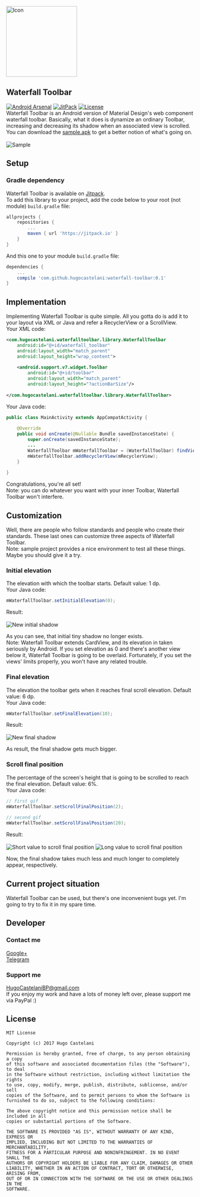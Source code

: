 <img src="/.github/icon.png" width="190px" alt="Icon"/>

## Waterfall Toolbar
[![Android Arsenal](https://img.shields.io/badge/Android%20Arsenal-material--intro-brightgreen.svg?style=flat)](https://android-arsenal.com/details/1/6232)
[![JitPack](https://jitpack.io/v/hugocastelani/waterfall-toolbar.svg)](https://jitpack.io/#hugocastelani/waterfall-toolbar)
[![License](https://img.shields.io/github/license/hugocastelani/waterfall-toolbar.svg)](https://github.com/hugocastelani/waterfall-toolbar/blob/master/LICENSE)<br>
Waterfall Toolbar is an Android version of Material Design's web component waterfall toolbar. Basically, what it does is dynamize an ordinary Toolbar, increasing and decreasing its shadow when an associated view is scrolled.<br>
You can download the <a href="https://raw.githubusercontent.com/hugocastelani/waterfall-toolbar/master/sample.apk">sample.apk</a> to get a better notion of what's going on.<br><br>
<img src="/.github/sample.gif" alt="Sample"/>

## Setup
### Gradle dependency
Waterfall Toolbar is available on <a href="https://jitpack.io/#hugocastelani/waterfall-toolbar">Jitpack</a>.<br>
To add this library to your project, add the code below to your root (not module) ``build.gradle`` file:
```gradle
allprojects {
    repositories {
        ...
        maven { url 'https://jitpack.io' }
    }
}
 ```

And this one to your module `build.gradle` file:
``` gradle
dependencies {
    ...
    compile 'com.github.hugocastelani:waterfall-toolbar:0.1'
}
```

## Implementation
Implementing Waterfall Toolbar is quite simple. All you gotta do is add it to your layout via XML or Java and refer a RecyclerView or a ScrollView.<br>
Your XML code: 
```xml
<com.hugocastelani.waterfalltoolbar.library.WaterfallToolbar
    android:id="@+id/waterfall_toolbar"
    android:layout_width="match_parent"
    android:layout_height="wrap_content">
    
    <android.support.v7.widget.Toolbar
        android:id="@+id/toolbar"
        android:layout_width="match_parent"
        android:layout_height="?actionBarSize"/>
        
</com.hugocastelani.waterfalltoolbar.library.WaterfallToolbar>
```

Your Java code:
```java
public class MainActivity extends AppCompatActivity {
 
    @Override
    public void onCreate(@Nullable Bundle savedInstanceState) {
        super.onCreate(savedInstanceState);
        ...
        WaterfallToolbar mWaterfallToolbar = (WaterfallToolbar) findViewById(R.id.waterfall_toolbar);
        mWaterfallToolbar.addRecyclerView(mRecyclerView);
    }
    
}
```

Congratulations, you're all set!<br>
Note: you can do whatever you want with your inner Toolbar, Waterfall Toolbar won't interfere.

## Customization
Well, there are people who follow standards and people who create their standards. These last ones can customize three aspects of Waterfall Toolbar.<br>
Note: sample project provides a nice environment to test all these things. Maybe you should give it a try.  

### Initial elevation
The elevation with which the toolbar starts. Default value: 1 dp.<br>
Your Java code:
```java
mWaterfallToolbar.setInitialElevation(0);
```

Result:<br><br>
<img src="/.github/initial.gif" alt="New initial shadow"/>

As you can see, that initial tiny shadow no longer exists.<br>
Note: Waterfall Toolbar extends CardView, and its elevation in taken seriously by Android. If you set elevation as 0 and there's another view below it, Waterfall Toolbar is going to be overlaid. Fortunately, if you set the views' limits properly, you won't have any related trouble.  

### Final elevation
The elevation the toolbar gets when it reaches final scroll elevation. Default value: 6 dp.<br>
Your Java code:
```java
mWaterfallToolbar.setFinalElevation(10);
```

Result:<br><br>
<img src="/.github/final.gif" alt="New final shadow"/>

As result, the final shadow gets much bigger.

### Scroll final position
The percentage of the screen's height that is going to be scrolled to reach the final elevation. Default value: 6%.<br>
Your Java code:
```java
// first gif
mWaterfallToolbar.setScrollFinalPosition(2);
 
// second gif
mWaterfallToolbar.setScrollFinalPosition(20);
```

Result:<br><br>
<img src="/.github/short.gif" alt="Short value to scroll final position"/>
<img src="/.github/long.gif" alt="Long value to scroll final position"/>

Now, the final shadow takes much less and much longer to completely appear, respectively.

## Current project situation
Waterfall Toolbar can be used, but there's one inconvenient bugs yet. I'm going to try to fix it in my spare time.

## Developer
### Contact me
<a href="https://plus.google.com/+HugoCastelaniBP">Google+</a><br>
<a href="https://t.me/HugoCastelani">Telegram</a>

### Support me
HugoCastelaniBP@gmail.com<br>
If you enjoy my work and have a lots of money left over, please support me via PayPal :)<br>

## License
    MIT License
     
    Copyright (c) 2017 Hugo Castelani
     
    Permission is hereby granted, free of charge, to any person obtaining a copy
    of this software and associated documentation files (the "Software"), to deal
    in the Software without restriction, including without limitation the rights
    to use, copy, modify, merge, publish, distribute, sublicense, and/or sell
    copies of the Software, and to permit persons to whom the Software is
    furnished to do so, subject to the following conditions:
     
    The above copyright notice and this permission notice shall be included in all
    copies or substantial portions of the Software.
     
    THE SOFTWARE IS PROVIDED "AS IS", WITHOUT WARRANTY OF ANY KIND, EXPRESS OR
    IMPLIED, INCLUDING BUT NOT LIMITED TO THE WARRANTIES OF MERCHANTABILITY,
    FITNESS FOR A PARTICULAR PURPOSE AND NONINFRINGEMENT. IN NO EVENT SHALL THE
    AUTHORS OR COPYRIGHT HOLDERS BE LIABLE FOR ANY CLAIM, DAMAGES OR OTHER
    LIABILITY, WHETHER IN AN ACTION OF CONTRACT, TORT OR OTHERWISE, ARISING FROM,
    OUT OF OR IN CONNECTION WITH THE SOFTWARE OR THE USE OR OTHER DEALINGS IN THE
    SOFTWARE.
